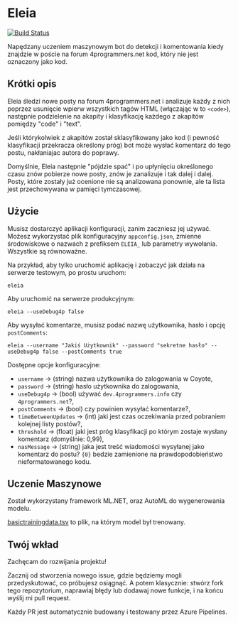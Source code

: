 # Eleia

[![Build Status](https://dev.azure.com/ktos/Eleia/_apis/build/status/ktos.Eleia?branchName=master)](https://dev.azure.com/ktos/Eleia/_build/latest?definitionId=5&branchName=master)

Napędzany uczeniem maszynowym bot do detekcji i komentowania kiedy znajdzie
w poście na forum 4programmers.net kod, który nie jest oznaczony jako kod.

## Krótki opis

Eleia śledzi nowe posty na forum 4programmers.net i analizuje każdy z nich
poprzez usunięcie wpierw wszystkich tagów HTML (włączając w to `<code>`),
następnie podzielenie na akapity i klasyfikację każdego z akapitów pomiędzy
"code" i "text".

Jeśli którykolwiek z akapitów został sklasyfikowany jako kod (i pewność
klasyfikacji przekracza określony próg) bot może wysłać komentarz do tego postu,
nakłaniajac autora do poprawy.

Domyślnie, Eleia następnie "pójdzie spać" i po upłynięciu określonego czasu
znów pobierze nowe posty, znów je zanalizuje i tak dalej i dalej. Posty, które
zostały już ocenione nie są analizowana ponownie, ale ta lista jest
przechowywana w pamięci tymczasowej.

## Użycie

Musisz dostarczyć aplikacji konfiguracji, zanim zaczniesz jej używać. Możesz
wykorzystać plik konfiguracyjny `appconfig.json`, zmienne środowiskowe o nazwach
z prefiksem `ELEIA_` lub parametry wywołania. Wszystkie są równoważne.

Na przykład, aby tylko uruchomić aplikację i zobaczyć jak działa na serwerze
testowym, po prostu uruchom:

```batch
eleia
```

Aby uruchomić na serwerze produkcyjnym:

```batch
eleia --useDebug4p false
```

Aby wysyłać komentarze, musisz podać nazwę użytkownika, hasło i opcję `postComments`:

```batch
eleia --username "Jakiś Użytkownik" --password "sekretne hasło" --useDebug4p false --postComments true
```

Dostępne opcje konfiguracyjne:

* `username` -> (string) nazwa użytkownika do zalogowania w Coyote,
* `password` -> (string) hasło użytkownika do zalogowania,
* `useDebug4p` -> (bool) używać `dev.4programmers.info` czy `4programmers.net`?,
* `postComments` -> (bool) czy powinien wysyłać komentarze?,
* `timeBetweenUpdates` -> (int) jaki jest czas oczekiwania przed pobraniem kolejnej listy postów?,
* `threshold` -> (float) jaki jest próg klasyfikacji po którym zostaje wysłany komentarz (domyślnie: 0,99),
* `nasMessage` -> (string) jaka jest treść wiadomości wysyłanej jako komentarz do postu? `{0}` bedzie zamienione na prawdopodobieństwo nieformatowanego kodu.

## Uczenie Maszynowe

Został wykorzystany framework ML.NET, oraz AutoML do wygenerowania modelu.

[basictrainingdata.tsv](https://github.com/ktos/Eleia/blob/master/basictrainingdata.tsv)
to plik, na którym model był trenowany.

## Twój wkład

Zachęcam do rozwijania projektu!

Zacznij od stworzenia nowego issue, gdzie będziemy mogli przedyskutować, co
próbujesz osiągnąć. A potem klasycznie: stwórz fork tego repozytorium,
naprawiaj błędy lub dodawaj nowe funkcje, i na końcu wyślij mi pull request.

Każdy PR jest automatycznie budowany i testowany przez Azure Pipelines.

